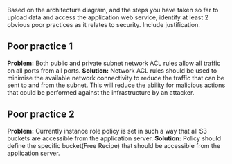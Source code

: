 Based on the architecture diagram, and the steps you have taken so far to upload data and access the application web service, identify at least 2 obvious poor practices as it relates to security. Include justification.

## Poor practice 1

**Problem:** Both public and private subnet network ACL rules allow all traffic on all ports from all ports.
**Solution:** Network ACL rules should be used to minimise the available network connectivity to reduce the traffic that can be sent to and from the subnet. This will reduce the ability for malicious actions that could be performed against the infrastructure by an attacker.

## Poor practice 2

**Problem:** Currently instance role policy is set in such a way that all S3 buckets are accessible from the application server.
**Solution:** Policy should define the specific bucket(Free Recipe) that should be accessible from the application server.
